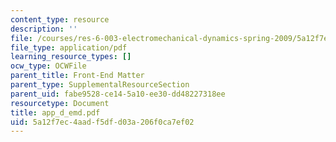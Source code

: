 ```yaml
---
content_type: resource
description: ''
file: /courses/res-6-003-electromechanical-dynamics-spring-2009/5a12f7ec4aadf5dfd03a206f0ca7ef02_app_d_emd.pdf
file_type: application/pdf
learning_resource_types: []
ocw_type: OCWFile
parent_title: Front-End Matter
parent_type: SupplementalResourceSection
parent_uid: fabe9528-ce14-5a10-ee30-dd48227318ee
resourcetype: Document
title: app_d_emd.pdf
uid: 5a12f7ec-4aad-f5df-d03a-206f0ca7ef02
---
```

